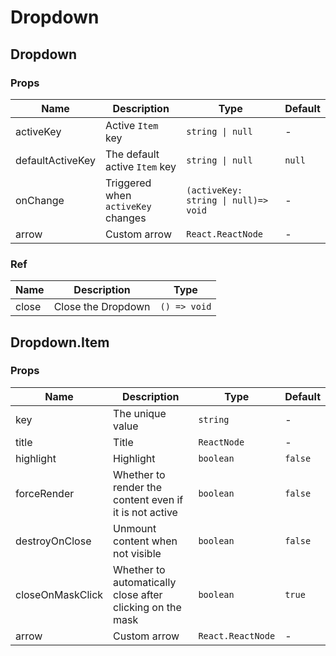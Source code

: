# Dropdown

<code src="./demos/demo1.tsx"></code>
<code src="./demos/demo2.tsx"></code>

## Dropdown

### Props

| Name             | Description                        | Type                                 | Default |
| ---------------- | ---------------------------------- | ------------------------------------ | ------- |
| activeKey        | Active `Item` key                  | `string \| null`                     | -       |
| defaultActiveKey | The default active `Item` key      | `string \| null`                     | `null`  |
| onChange         | Triggered when `activeKey` changes | `(activeKey: string \| null)=> void` | -       |
| arrow            | Custom arrow                       | `React.ReactNode`                    | -       |

### Ref

| Name  | Description        | Type         |
| ----- | ------------------ | ------------ |
| close | Close the Dropdown | `() => void` |

## Dropdown.Item

### Props

| Name             | Description                                               | Type              | Default |
| ---------------- | --------------------------------------------------------- | ----------------- | ------- |
| key              | The unique value                                          | `string`          | -       |
| title            | Title                                                     | `ReactNode`       | -       |
| highlight        | Highlight                                                 | `boolean`         | `false` |
| forceRender      | Whether to render the content even if it is not active    | `boolean`         | `false` |
| destroyOnClose   | Unmount content when not visible                          | `boolean`         | `false` |
| closeOnMaskClick | Whether to automatically close after clicking on the mask | `boolean`         | `true`  |
| arrow            | Custom arrow                                              | `React.ReactNode` | -       |
